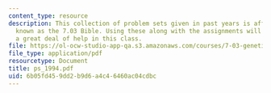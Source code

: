 ```yaml
---
content_type: resource
description: This collection of problem sets given in past years is affectionately
  known as the 7.03 Bible. Using these along with the assignments will give the student
  a great deal of help in this class.
file: https://ol-ocw-studio-app-qa.s3.amazonaws.com/courses/7-03-genetics-fall-2004/6b05fd459dd2b9d6a4c46460ac04cdbc_ps_1994.pdf
file_type: application/pdf
resourcetype: Document
title: ps_1994.pdf
uid: 6b05fd45-9dd2-b9d6-a4c4-6460ac04cdbc
---
```

